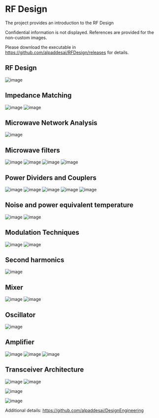 # RF Design

The project provides an introduction to the RF Design 

Confidential information is not displayed. References are provided for the non-custom images. 

Please download the executable in https://github.com/alpaddesai/RFDesign/releases for details.

## RF Design 
![image](MainWindow.png)

## Impedance Matching
![image](ImpedanceMatching.jpg)
![image](ImpedanceMatching1.jpg)

## Microwave Network Analysis
![image](MicrowaveNetworkAnalysis.jpg)

## Microwave filters
![image](Slide1.JPG)
![image](Slide3.JPG)
![image](Slide4.JPG)
![image](Slide5.JPG)

## Power Dividers and Couplers
![image](Slide6JPG)
![image](Slide7.JPG)
![image](Slide8.JPG)
![image](Slide9.JPG)
![image](Slide10.JPG)

## Noise and power equivalent temperature
![image](Slide11.JPG)
![image](Slide12.JPG)

## Modulation Techniques
![image](Slide13.JPG)
![image](Slide14.JPG)

## Second harmonics 
![image](Slide15.JPG)

## Mixer
![image](Slide16.JPG)
![image](Slide17.JPG)

## Oscillator
![image](Slide18.JPG)

## Amplifier
![image](Slide19.JPG)
![image](Slide20.JPG)
![image](Slide21.JPG)

## Transceiver Architecture
![image](Slide22.JPG)
![image](Slide23.JPG)

![image](EthicsandExcellence.png)

![image](USCopyrightCertificate.png)

Additional details: https://github.com/alpaddesai/DesignEngineering
